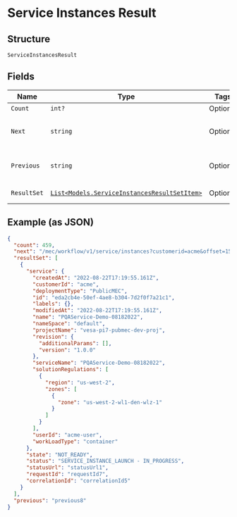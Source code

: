 
# Service Instances Result

## Structure

`ServiceInstancesResult`

## Fields

| Name | Type | Tags | Description |
|  --- | --- | --- | --- |
| `Count` | `int?` | Optional | - |
| `Next` | `string` | Optional | **Constraints**: *Maximum Length*: `64`, *Pattern*: `^[\w\d_\.\#\$\%\|^\&\*\@\!\-\=\?/]{1,64}$` |
| `Previous` | `string` | Optional | **Constraints**: *Maximum Length*: `64`, *Pattern*: `^[\w\d_\.\#\$\%\|^\&\*\@\!\-\=\?/]{1,64}$` |
| `ResultSet` | [`List<Models.ServiceInstancesResultSetItem>`](../../doc/models/service-instances-result-set-item.md) | Optional | **Constraints**: *Maximum Items*: `100` |

## Example (as JSON)

```json
{
  "count": 459,
  "next": "/mec/workflow/v1/service/instances?customerid=acme&offset=15",
  "resultSet": [
    {
      "service": {
        "createdAt": "2022-08-22T17:19:55.161Z",
        "customerId": "acme",
        "deploymentType": "PublicMEC",
        "id": "eda2cb4e-50ef-4ae8-b304-7d2f0f7a21c1",
        "labels": {},
        "modifiedAt": "2022-08-22T17:19:55.161Z",
        "name": "PQAService-Demo-08182022",
        "nameSpace": "default",
        "projectName": "vesa-pi7-pubmec-dev-proj",
        "revision": {
          "additionalParams": [],
          "version": "1.0.0"
        },
        "serviceName": "PQAService-Demo-08182022",
        "solutionRegulations": [
          {
            "region": "us-west-2",
            "zones": [
              {
                "zone": "us-west-2-wl1-den-wlz-1"
              }
            ]
          }
        ],
        "userId": "acme-user",
        "workLoadType": "container"
      },
      "state": "NOT_READY",
      "status": "SERVICE_INSTANCE_LAUNCH - IN_PROGRESS",
      "statusUrl": "statusUrl1",
      "requestId": "requestId7",
      "correlationId": "correlationId5"
    }
  ],
  "previous": "previous8"
}
```

